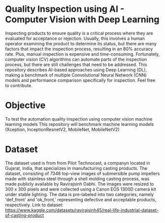 # Quality Inspection using AI - Computer Vision with Deep Learning
Inspecting products to ensure quality is a critical process where they are evaluated for acceptance or rejection. Usually, this involves a human operator examining the product to determine its status, but there are many factors that impact the inspection process, resulting in an 80% accuracy rate. Plus, manual inspection is expensive and time-consuming. Fortunately, computer vision (CV) algorithms can automate parts of the inspection process, but there are still challenges that need to be addressed. This repository describes AI-based approaches using Deep Learning (DL), making a benchmark of multiple Convolutional Neural Network (CNN) models and performance comparison specifically for inspection. Feel free to contribute.

# Objective
To test the automation quality inspection using computer vision machine learning models This repository will benchmark machine learning models (Xception, InceptionResnetV2, MobileNet, MobileNetV2)

# Dataset
The dataset used is from from Pilot Technocast, a companyn located in Gujarat, India, that specializes in manufacturing casting products. The dataset, consisting of 7348 top-view images of submersible pump impellers made with stainless steel through a shell molding casting process, was made publicly available by Ravirajsinh Dabhi. The images were resized to 300 x 300 pixels and were collected using a Canon EOS 1300D camera kit under stable lighting. The data is pre-labeled into two categories, namely 'def_front' and 'ok_front,' representing defective and acceptable products, respectively. Link to dataset: https://www.kaggle.com/datasets/ravirajsinh45/real-life-industrial-dataset-of-casting-product
